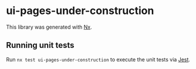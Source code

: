 # ui-pages-under-construction

This library was generated with [Nx](https://nx.dev).

## Running unit tests

Run `nx test ui-pages-under-construction` to execute the unit tests via [Jest](https://jestjs.io).
